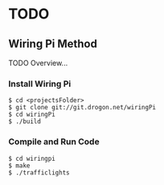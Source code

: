 # TODO

## Wiring Pi Method

TODO Overview...

### Install Wiring Pi

```
$ cd <projectsFolder>
$ git clone git://git.drogon.net/wiringPi
$ cd wiringPi
$ ./build
```

### Compile and Run Code

```
$ cd wiringpi
$ make
$ ./trafficlights
```
